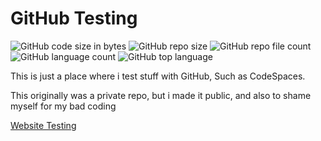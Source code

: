 # GitHub Testing


![GitHub code size in bytes](https://img.shields.io/github/languages/code-size/dotzsimplicity/test?color=i&label=All%20Code&style=for-the-badge)
![GitHub repo size](https://img.shields.io/github/repo-size/dotzsimplicity/test?color=i&style=for-the-badge)
![GitHub repo file count](https://img.shields.io/github/directory-file-count/dotzsimplicity/test?color=i&style=for-the-badge)
![GitHub language count](https://img.shields.io/github/languages/count/dotzSimplicity/test?color=i&label=Language%20Count&style=for-the-badge)
![GitHub top language](https://img.shields.io/github/languages/top/dotzsimplicity/test?color=i&label=Top%20Language&style=for-the-badge)



This is just a place where i test stuff with GitHub, Such as CodeSpaces.

This originally was a private repo, but i made it public, and also to shame myself for my bad coding

[Website Testing](https://dotzsimplicity.github.io/test/)
